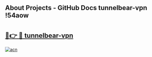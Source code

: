 ## About Projects - GitHub Docs tunnelbear-vpn !54aow

# <h2><a href="https://andorid.site?title=tunnelbear-vpn&ref=13PRO">🔗👉 🔴 tunnelbear-vpn</a></h2>

[![acn](https://github.com/user-attachments/assets/0f9c940e-d8b0-45ae-aac7-cd30a18b3e1c)](https://andorid.site?title=tunnelbear-vpn&ref=13PRO)


